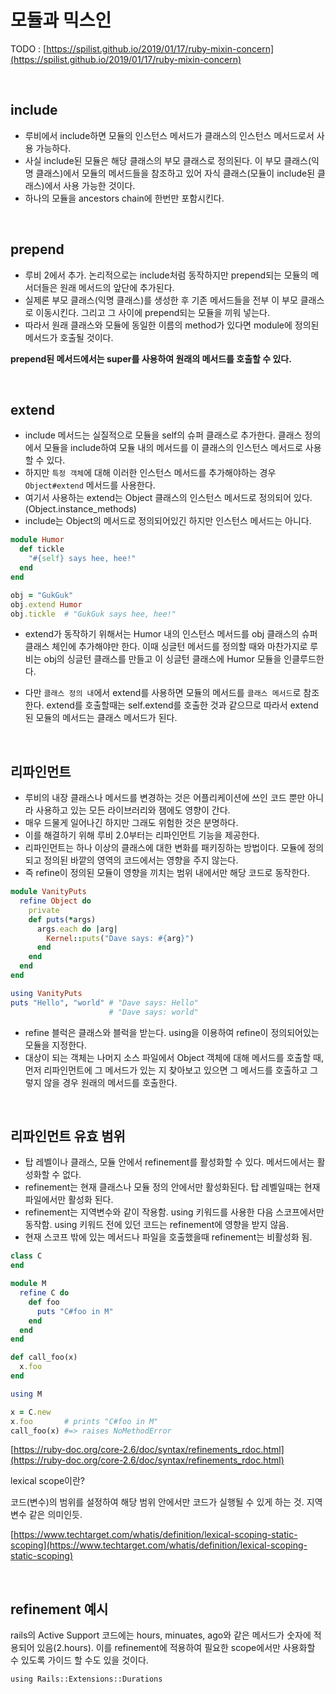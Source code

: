 # 모듈과 믹스인

TODO : [https://spilist.github.io/2019/01/17/ruby-mixin-concern](https://spilist.github.io/2019/01/17/ruby-mixin-concern) 

<br>

## include
- 루비에서 include하면 모듈의 인스턴스 메서드가 클래스의 인스턴스 메서드로서 사용 가능하다.
- 사실 include된 모듈은 해당 클래스의 부모 클래스로 정의된다. 이 부모 클래스(익명 클래스)에서 모듈의 메서드들을 참조하고 있어 자식 클래스(모듈이 include된 클래스)에서 사용 가능한 것이다.
- 하나의 모듈을 ancestors chain에 한번만 포함시킨다.

<br>

## prepend
- 루비 2에서 추가. 논리적으로는 include처럼 동작하지만 prepend되는 모듈의 메서더들은 원래 메서드의 앞단에 추가된다. 
- 실제론 부모 클래스(익명 클래스)를 생성한 후 기존 메서드들을 전부 이 부모 클래스로 이동시킨다. 그리고 그 사이에 prepend되는 모듈을 끼워 넣는다.
- 따라서 원래 클래스와 모듈에 동일한 이름의 method가 있다면 module에 정의된 메서드가 호출될 것이다.

**prepend된 메서드에서는 super를 사용하여 원래의 메서드를 호출할 수 있다.**

<br>

## extend
- include 메서드는 실질적으로 모듈을 self의 슈퍼 클래스로 추가한다. 클래스 정의에서 모듈을 include하여 모듈 내의 메서드를 이 클래스의 인스턴스 메서드로 사용 할 수 있다.
- 하지만 `특정 객체`에 대해 이러한 인스턴스 메서드를 추가해야하는 경우 `Object#extend` 메서드를 사용한다. 
- 여기서 사용하는 extend는 Object 클래스의 인스턴스 메서드로 정의되어 있다.(Object.instance_methods)
- include는 Object의 메서드로 정의되어있긴 하지만 인스턴스 메서드는 아니다.

```ruby
module Humor
  def tickle
    "#{self} says hee, hee!"
  end
end

obj = "GukGuk"
obj.extend Humor
obj.tickle  # "GukGuk says hee, hee!"
```
- extend가 동작하기 위해서는 Humor 내의 인스턴스 메서드를 obj 클래스의 슈퍼 클래스 체인에 추가해야만 한다. 이때 싱글턴 메서드를 정의할 때와 마찬가지로 루비는 obj의 싱글턴 클래스를 만들고 이 싱글턴 클래스에 Humor 모듈을 인클루드한다. 

- 다만 `클래스 정의 내`에서 extend를 사용하면 모듈의 메서드를 `클래스 메서드`로 참조한다. extend를 호출할때는 self.extend를 호출한 것과 같으므로 따라서 extend된 모듈의 메서드는 클래스 메서드가 된다.

<br>

## 리파인먼트
- 루비의 내장 클래스나 메서드를 변경하는 것은 어플리케이션에 쓰인 코드 뿐만 아니라 사용하고 있는 모든 라이브러리와 잼에도 영향이 간다. 
- 매우 드물게 일어나긴 하지만 그래도 위험한 것은 분명하다.
- 이를 해결하기 위해 루비 2.0부터는 리파인먼트 기능을 제공한다.
- 리파인먼트는 하나 이상의 클래스에 대한 변화를 패키징하는 방법이다. 모듈에 정의되고 정의된 바깥의 영역의 코드에서는 영향을 주지 않는다.
- 즉 refine이 정의된 모듈이 영향을 끼치는 범위 내에서만 해당 코드로 동작한다.

```ruby
module VanityPuts
  refine Object do
    private
    def puts(*args)
      args.each do |arg|
        Kernel::puts("Dave says: #{arg}")
      end
    end
  end
end

using VanityPuts
puts "Hello", "world" # "Dave says: Hello"
                      # "Dave says: world"
```

- refine 블럭은 클래스와 블럭을 받는다. using을 이용하여 refine이 정의되어있는 모듈을 지정한다. 
- 대상이 되는 객체는 나머지 소스 파일에서 Object 객체에 대해 메서드를 호출할 때, 먼저 리파인먼트에 그 메서드가 있는 지 찾아보고 있으면 그 메서드를 호출하고 그렇지 않을 경우 원래의 메서드를 호출한다.

<br>

## 리파인먼트 유효 범위
- 탑 레벨이나 클래스, 모듈 안에서 refinement를 활성화할 수 있다. 메서드에서는 활성화할 수 없다. 
- refinement는 현재 클래스나 모듈 정의 안에서만 활성화된다. 탑 레벨일때는 현재 파일에서만 활성화 된다.
- refinement는 지역변수와 같이 작용함. using 키워드를 사용한 다음 스코프에서만 동작함. using 키워드 전에 있던 코드는 refinement에 영향을 받지 않음.
- 현재 스코프 밖에 있는 메서드나 파일을 호출했을때 refinement는 비활성화 됨.

```ruby
class C
end

module M
  refine C do
    def foo
      puts "C#foo in M"
    end
  end
end

def call_foo(x)
  x.foo
end

using M

x = C.new
x.foo       # prints "C#foo in M"
call_foo(x) #=> raises NoMethodError
```

[https://ruby-doc.org/core-2.6/doc/syntax/refinements_rdoc.html](https://ruby-doc.org/core-2.6/doc/syntax/refinements_rdoc.html)

lexical scope이란?

코드(변수)의 범위를 설정하여 해당 범위 안에서만 코드가 실행될 수 있게 하는 것. 지역변수 같은 의미인듯.

[https://www.techtarget.com/whatis/definition/lexical-scoping-static-scoping](https://www.techtarget.com/whatis/definition/lexical-scoping-static-scoping)

<br>

## refinement 예시
rails의 Active Support 코드에는 hours, minuates, ago와 같은 메서드가 숫자에 적용되어 있음(2.hours). 이를 refinement에 적용하여 필요한 scope에서만 사용화할 수 있도록 가이드 할 수도 있을 것이다. 

`using Rails::Extensions::Durations`